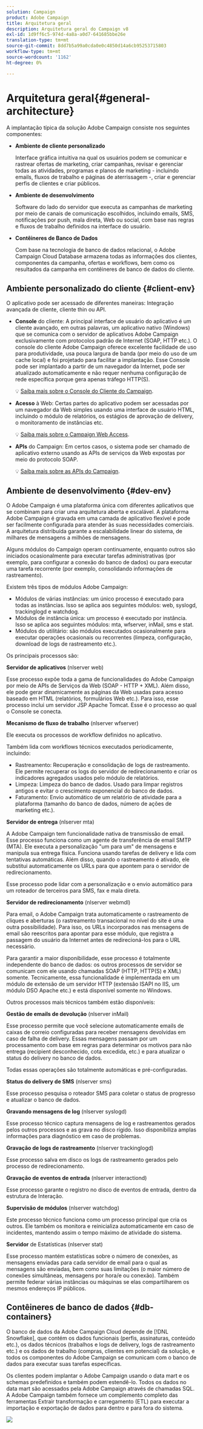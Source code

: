 ```yaml
---
solution: Campaign
product: Adobe Campaign
title: Arquitetura geral
description: Arquitetura geral do Campaign v8
exl-id: 1d9ff6c5-974d-4a8a-a0d7-641685bbe26e
translation-type: tm+mt
source-git-commit: 8dd7b5a99a0cda0e0c4850d14a6cb95253715803
workflow-type: tm+mt
source-wordcount: '1162'
ht-degree: 0%

---
```


# Arquitetura geral{#general-architecture}

A implantação típica da solução Adobe Campaign consiste nos seguintes componentes:

* **Ambiente de cliente personalizado**

   Interface gráfica intuitiva na qual os usuários podem se comunicar e rastrear ofertas de marketing, criar campanhas, revisar e gerenciar todas as atividades, programas e planos de marketing - incluindo emails, fluxos de trabalho e páginas de aterrissagem -, criar e gerenciar perfis de clientes e criar públicos.

* **Ambiente de desenvolvimento**

   Software do lado do servidor que executa as campanhas de marketing por meio de canais de comunicação escolhidos, incluindo emails, SMS, notificações por push, mala direta, Web ou social, com base nas regras e fluxos de trabalho definidos na interface do usuário.

* **Contêineres de Banco de Dados**

   Com base na tecnologia de banco de dados relacional, o Adobe Campaign Cloud Database armazena todas as informações dos clientes, componentes da campanha, ofertas e workflows, bem como os resultados da campanha em contêineres de banco de dados do cliente.

## Ambiente personalizado do cliente {#client-env}

O aplicativo pode ser acessado de diferentes maneiras: Integração avançada de cliente, cliente thin ou API.

* **Console** do cliente: A principal interface de usuário do aplicativo é um cliente avançado, em outras palavras, um aplicativo nativo (Windows) que se comunica com o servidor de aplicativos Adobe Campaign exclusivamente com protocolos padrão de Internet (SOAP, HTTP etc.). O console do cliente Adobe Campaign oferece excelente facilidade de uso para produtividade, usa pouca largura de banda (por meio do uso de um cache local) e foi projetado para facilitar a implantação. Esse Console pode ser implantado a partir de um navegador da Internet, pode ser atualizado automaticamente e não requer nenhuma configuração de rede específica porque gera apenas tráfego HTTP(S).

   :bulb: [Saiba mais sobre o Console do Cliente do Campaign](../start/connect.md).

* **Acesso** à Web: Certas partes do aplicativo podem ser acessadas por um navegador da Web simples usando uma interface de usuário HTML, incluindo o módulo de relatórios, os estágios de aprovação de delivery, o monitoramento de instâncias etc.

   :bulb: [Saiba mais sobre o Campaign Web Access](../start/connect.md).

* **APIs** do Campaign: Em certos casos, o sistema pode ser chamado de aplicativo externo usando as APIs de serviços da Web expostas por meio do protocolo SOAP.

   :bulb: [Saiba mais sobre as APIs do Campaign](../dev/api.md).

## Ambiente de desenvolvimento {#dev-env}

O Adobe Campaign é uma plataforma única com diferentes aplicativos que se combinam para criar uma arquitetura aberta e escalável. A plataforma Adobe Campaign é gravada em uma camada de aplicativo flexível e pode ser facilmente configurada para atender às suas necessidades comerciais. A arquitetura distribuída garante a escalabilidade linear do sistema, de milhares de mensagens a milhões de mensagens.

Alguns módulos do Campaign operam continuamente, enquanto outros são iniciados ocasionalmente para executar tarefas administrativas (por exemplo, para configurar a conexão do banco de dados) ou para executar uma tarefa recorrente (por exemplo, consolidando informações de rastreamento).

Existem três tipos de módulos Adobe Campaign:

* Módulos de várias instâncias: um único processo é executado para todas as instâncias. Isso se aplica aos seguintes módulos: web, syslogd, trackinglogd e watchdog.
* Módulos de instância única: um processo é executado por instância. Isso se aplica aos seguintes módulos: mta, wfserver, inMail, sms e stat.
* Módulos do utilitário: são módulos executados ocasionalmente para executar operações ocasionais ou recorrentes (limpeza, configuração, download de logs de rastreamento etc.).

Os principais processos são:

**Servidor de aplicativos**  (nlserver web)

Esse processo expõe toda a gama de funcionalidades do Adobe Campaign por meio de APIs de Serviços da Web (SOAP - HTTP + XML). Além disso, ele pode gerar dinamicamente as páginas da Web usadas para acesso baseado em HTML (relatórios, formulários Web etc.). Para isso, esse processo inclui um servidor JSP Apache Tomcat. Esse é o processo ao qual o Console se conecta.

**Mecanismo de fluxo de trabalho**  (nlserver wfserver)

Ele executa os processos de workflow definidos no aplicativo.

Também lida com workflows técnicos executados periodicamente, incluindo:

* Rastreamento: Recuperação e consolidação de logs de rastreamento. Ele permite recuperar os logs do servidor de redirecionamento e criar os indicadores agregados usados pelo módulo de relatórios.
* Limpeza: Limpeza do banco de dados. Usado para limpar registros antigos e evitar o crescimento exponencial do banco de dados.
* Faturamento: Envio automático de um relatório de atividade para a plataforma (tamanho do banco de dados, número de ações de marketing etc.).

**Servidor de entrega**  (nlserver mta)

A Adobe Campaign tem funcionalidade nativa de transmissão de email. Esse processo funciona como um agente de transferência de email SMTP (MTA). Ele executa a personalização &quot;um para um&quot; de mensagens e manipula sua entrega física. Funciona usando tarefas de delivery e lida com tentativas automáticas. Além disso, quando o rastreamento é ativado, ele substitui automaticamente os URLs para que apontem para o servidor de redirecionamento.

Esse processo pode lidar com a personalização e o envio automático para um roteador de terceiros para SMS, fax e mala direta.

**Servidor de redirecionamento**  (nlserver webmdl)

Para email, o Adobe Campaign trata automaticamente o rastreamento de cliques e aberturas (o rastreamento transacional no nível do site é uma outra possibilidade). Para isso, os URLs incorporados nas mensagens de email são reescritos para apontar para esse módulo, que registra a passagem do usuário da Internet antes de redirecioná-los para o URL necessário.

Para garantir a maior disponibilidade, esse processo é totalmente independente do banco de dados: os outros processos de servidor se comunicam com ele usando chamadas SOAP (HTTP, HTTP(S) e XML) somente. Tecnicamente, essa funcionalidade é implementada em um módulo de extensão de um servidor HTTP (extensão ISAPI no IIS, um módulo DSO Apache etc.) e está disponível somente no Windows.

Outros processos mais técnicos também estão disponíveis:

**Gestão de emails de devolução**  (nlserver inMail)

Esse processo permite que você selecione automaticamente emails de caixas de correio configuradas para receber mensagens devolvidas em caso de falha de delivery. Essas mensagens passam por um processamento com base em regras para determinar os motivos para não entrega (recipient desconhecido, cota excedida, etc.) e para atualizar o status do delivery no banco de dados.

Todas essas operações são totalmente automáticas e pré-configuradas.

**Status do delivery de SMS**  (nlserver sms)

Esse processo pesquisa o roteador SMS para coletar o status de progresso e atualizar o banco de dados.

**Gravando mensagens de log**  (nlserver syslogd)

Esse processo técnico captura mensagens de log e rastreamentos gerados pelos outros processos e as grava no disco rígido. Isso disponibiliza amplas informações para diagnóstico em caso de problemas.

**Gravação de logs de rastreamento**  (nlserver trackinglogd)

Esse processo salva em disco os logs de rastreamento gerados pelo processo de redirecionamento.

**Gravação de eventos de entrada**  (nlserver interactiond)

Esse processo garante o registro no disco de eventos de entrada, dentro da estrutura de Interação.

**Supervisão de módulos**  (nlserver watchdog)

Este processo técnico funciona como um processo principal que cria os outros. Ele também os monitora e reinicializa automaticamente em caso de incidentes, mantendo assim o tempo máximo de atividade do sistema.

**Servidor**  de Estatísticas (nlserver stat)

Esse processo mantém estatísticas sobre o número de conexões, as mensagens enviadas para cada servidor de email para o qual as mensagens são enviadas, bem como suas limitações (o maior número de conexões simultâneas, mensagens por hora/e ou conexão). Também permite federar várias instâncias ou máquinas se elas compartilharem os mesmos endereços IP públicos.

## Contêineres de banco de dados {#db-containers}

O banco de dados da Adobe Campaign Cloud depende de [!DNL Snowflake], que contém os dados funcionais (perfis, assinaturas, conteúdo etc.), os dados técnicos (trabalhos e logs de delivery, logs de rastreamento etc.) e os dados de trabalho (compras, clientes em potencial) da solução, e todos os componentes do Adobe Campaign se comunicam com o banco de dados para executar suas tarefas específicas.

Os clientes podem implantar o Adobe Campaign usando o data mart e os schemas predefinidos e também podem estendê-lo. Todos os dados no data mart são acessados pela Adobe Campaign através de chamadas SQL. A Adobe Campaign também fornece um complemento completo das ferramentas Extrair transformação e carregamento (ETL) para executar a importação e exportação de dados para dentro e para fora do sistema.

![](assets/data-flow-diagram.png)
